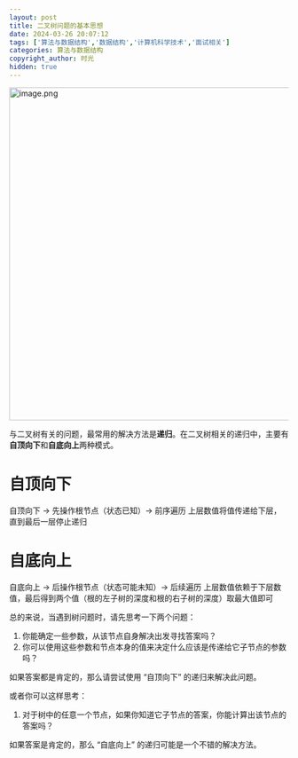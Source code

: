 ```yaml
---
layout: post
title: 二叉树问题的基本思想
date: 2024-03-26 20:07:12
tags: ['算法与数据结构','数据结构','计算机科学技术','面试相关']
categories: 算法与数据结构
copyright_author: 时光
hidden: true
---
```


<img src="https://img12.360buyimg.com/ddimg/jfs/t1/158523/31/43466/201208/6602bb0eF3a49da2f/7e37a5a8755d862f.jpg" width=600 alt="image.png" title="image.png" />

与二叉树有关的问题，最常用的解决方法是**递归**。在二叉树相关的递归中，主要有**自顶向下**和**自底向上**两种模式。

# 自顶向下
自顶向下 -> 先操作根节点（状态已知）-> 前序遍历
上层数值将值传递给下层，直到最后一层停止递归

# 自底向上
自底向上 -> 后操作根节点（状态可能未知）-> 后续遍历
上层数值依赖于下层数值，最后得到两个值（根的左子树的深度和根的右子树的深度）取最大值即可

总的来说，当遇到树问题时，请先思考一下两个问题：

1. 你能确定一些参数，从该节点自身解决出发寻找答案吗？
2. 你可以使用这些参数和节点本身的值来决定什么应该是传递给它子节点的参数吗？

如果答案都是肯定的，那么请尝试使用 “自顶向下” 的递归来解决此问题。

或者你可以这样思考：
1. 对于树中的任意一个节点，如果你知道它子节点的答案，你能计算出该节点的答案吗？ 

如果答案是肯定的，那么 “自底向上” 的递归可能是一个不错的解决方法。

